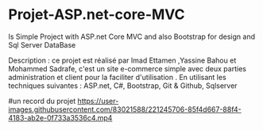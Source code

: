 # Projet-ASP.net-core-MVC
Is Simple Project with ASP.net Core MVC and also Bootstrap for design and Sql Server DataBase



Description : ce projet est réalisé par Imad Ettamen ,Yassine Bahou et Mohammed Sadrafe, c'est un site e-commerce simple avec deux parties administration et client pour la faciliter d'utilisation . En utilisant les techniques suivantes : ASP.net, C#, Bootstrap, Git & Github, Sqlserver









#un record du projet
https://user-images.githubusercontent.com/83021588/221245706-85f4d667-88f4-4183-ab2e-0f733a3536c4.mp4

